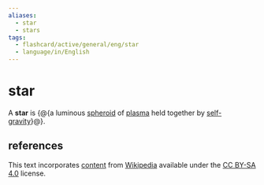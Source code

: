 ```yaml
---
aliases:
  - star
  - stars
tags:
  - flashcard/active/general/eng/star
  - language/in/English
---
```


# star

A __star__ is {@{a luminous [spheroid](spheroid.md) of [plasma](plasma%20(physics).md) held together by [self-gravity](self-gravitation.md)}@}.

## references

This text incorporates [content](https://en.wikipedia.org/wiki/star) from [Wikipedia](Wikipedia.md) available under the [CC BY-SA 4.0](https://creativecommons.org/licenses/by-sa/4.0/) license.
